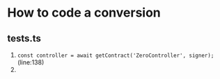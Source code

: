 # How to code a conversion

## tests.ts

1. `const controller = await getContract('ZeroController', signer);` (line:138)
2. 